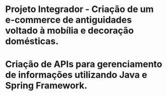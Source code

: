 # Projeto Integrador - Criação de um e-commerce de antiguidades voltado à mobília e decoração domésticas.
# Criação de APIs para gerenciamento de informações utilizando Java e Spring Framework.
